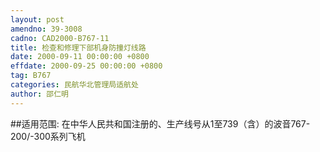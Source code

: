 ```yaml
---
layout: post
amendno: 39-3008
cadno: CAD2000-B767-11
title: 检查和修理下部机身防撞灯线路
date: 2000-09-11 00:00:00 +0800
effdate: 2000-09-25 00:00:00 +0800
tag: B767
categories: 民航华北管理局适航处
author: 邵仁明
---
```


##适用范围:
在中华人民共和国注册的、生产线号从1至739（含）的波音767-200/-300系列飞机

